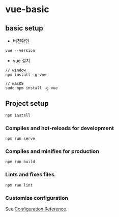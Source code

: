 # vue-basic

## basic setup

-   버전확인

```
vue --version
```

-   vue 설치

```
// window
npm install -g vue

// macOS
sudo npm install -g vue
```

## Project setup

```
npm install
```

### Compiles and hot-reloads for development

```
npm run serve
```

### Compiles and minifies for production

```
npm run build
```

### Lints and fixes files

```
npm run lint
```

### Customize configuration

See [Configuration Reference](https://cli.vuejs.org/config/).
